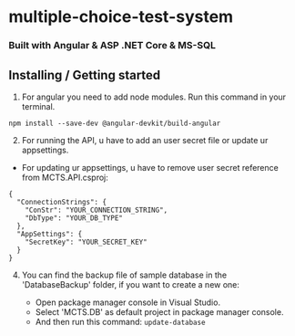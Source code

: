 # multiple-choice-test-system

### Built with Angular & ASP .NET Core & MS-SQL

## Installing / Getting started

1. For angular you need to add node modules. Run this command in your terminal.

```
npm install --save-dev @angular-devkit/build-angular
```

2. For running the API, u have to add an user secret file or update ur appsettings.

- For updating ur appsettings, u have to remove user secret reference from MCTS.API.csproj:

```
{
  "ConnectionStrings": {
    "ConStr": "YOUR_CONNECTION_STRING",
    "DbType": "YOUR_DB_TYPE"
  },
  "AppSettings": {
    "SecretKey": "YOUR_SECRET_KEY"
  }
}
```

4. You can find the backup file of sample database in the 'DatabaseBackup' folder, if you want to create a new one:

    - Open package manager console in Visual Studio.
    - Select 'MCTS.DB' as default project in package manager console.
    - And then run this command: ``` update-database ```

